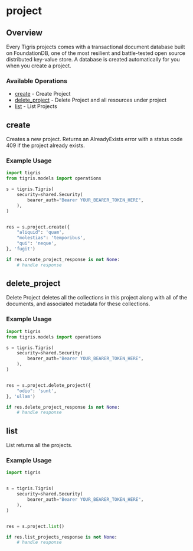 # project

## Overview

Every Tigris projects comes with a transactional document database built on FoundationDB, one of the most resilient and battle-tested open source distributed key-value store. A database is created automatically for you when you create a project.

### Available Operations

* [create](#create) - Create Project
* [delete_project](#delete_project) - Delete Project and all resources under project
* [list](#list) - List Projects

## create

Creates a new project. Returns an AlreadyExists error with a status code 409 if the project already exists.

### Example Usage

```python
import tigris
from tigris.models import operations

s = tigris.Tigris(
    security=shared.Security(
        bearer_auth="Bearer YOUR_BEARER_TOKEN_HERE",
    ),
)


res = s.project.create({
    "aliquid": 'quam',
    "molestias": 'temporibus',
    "qui": 'neque',
}, 'fugit')

if res.create_project_response is not None:
    # handle response
```

## delete_project

Delete Project deletes all the collections in this project along with all of the documents, and associated metadata for these collections.

### Example Usage

```python
import tigris
from tigris.models import operations

s = tigris.Tigris(
    security=shared.Security(
        bearer_auth="Bearer YOUR_BEARER_TOKEN_HERE",
    ),
)


res = s.project.delete_project({
    "odio": 'sunt',
}, 'ullam')

if res.delete_project_response is not None:
    # handle response
```

## list

List returns all the projects.

### Example Usage

```python
import tigris


s = tigris.Tigris(
    security=shared.Security(
        bearer_auth="Bearer YOUR_BEARER_TOKEN_HERE",
    ),
)


res = s.project.list()

if res.list_projects_response is not None:
    # handle response
```
